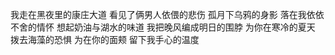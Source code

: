 
我走在黑夜里的康庄大道
看见了俩男人依偎的悲伤
孤月下乌鸦的身影
落在我依依不舍的情怀
想起奶油与湖水的味道
我把晚风编成明日的围脖
为你在寒冷的夏天
拨去海藻的恐惧
为在你的面颊
留下我手心的温度